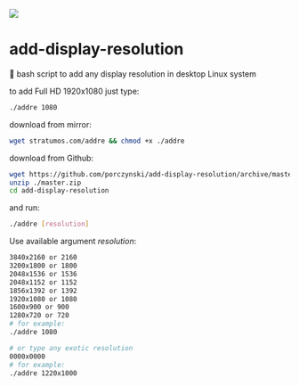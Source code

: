 ![](https://github.com/porczynski/add-display-resolution/workflows/CI/badge.svg)

# add-display-resolution
🔮 bash script to add any display resolution in desktop Linux system

to add Full HD 1920x1080 just type:

``` bash
./addre 1080
```
download from mirror:
``` bash
wget stratumos.com/addre && chmod +x ./addre
```

download from Github:
``` bash
wget https://github.com/porczynski/add-display-resolution/archive/master.zip
unzip ./master.zip
cd add-display-resolution
```
and run:
``` bash
./addre [resolution]
```

Use available argument _resolution_:
``` bash
3840x2160 or 2160
3200x1800 or 1800
2048x1536 or 1536
2048x1152 or 1152
1856x1392 or 1392
1920x1080 or 1080
1600x900 or 900
1280x720 or 720
# for example:
./addre 1080

# or type any exotic resolution
0000x0000
# for example:
./addre 1220x1000
```

